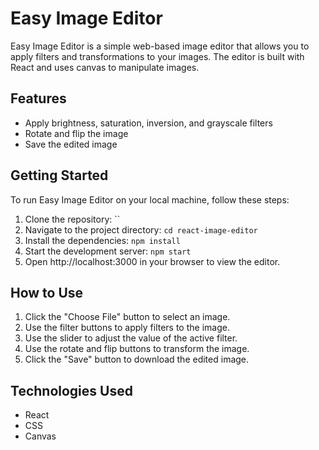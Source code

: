 # Easy Image Editor

Easy Image Editor is a simple web-based image editor that allows you to apply filters and transformations to your images. The editor is built with React and uses canvas to manipulate images.

## Features

- Apply brightness, saturation, inversion, and grayscale filters
- Rotate and flip the image
- Save the edited image

## Getting Started

To run Easy Image Editor on your local machine, follow these steps:

1. Clone the repository: ``
2. Navigate to the project directory: `cd react-image-editor`
3. Install the dependencies: `npm install`
4. Start the development server: `npm start`
5. Open http://localhost:3000 in your browser to view the editor.

## How to Use

1. Click the "Choose File" button to select an image.
2. Use the filter buttons to apply filters to the image.
3. Use the slider to adjust the value of the active filter.
4. Use the rotate and flip buttons to transform the image.
5. Click the "Save" button to download the edited image.

## Technologies Used
- React
- CSS
- Canvas
